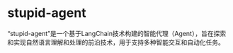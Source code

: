 # stupid-agent
“stupid-agent”是一个基于LangChain技术构建的智能代理（Agent），旨在探索和实现自然语言理解和处理的前沿技术，用于支持多种智能交互和自动化任务。
